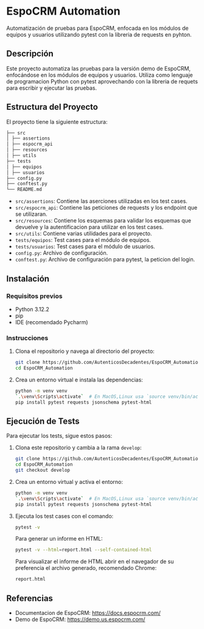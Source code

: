# EspoCRM Automation

Automatización de pruebas para EspoCRM, enfocada en los módulos de equipos y usuarios utilizando
pytest con la libreria de requests en pyhton.

## Descripción

Este proyecto automatiza las pruebas para la versión demo de EspoCRM, enfocándose en los módulos de equipos y usuarios.
Utiliza como lenguaje de programacion Python con pytest aprovechando con la libreria de requets para escribir y ejecutar
las pruebas.

## Estructura del Proyecto

El proyecto tiene la siguiente estructura:

```bash 
├── src
│ ├── assertions
│ ├── espocrm_api
│ ├── resources
│ ├── utils
├── tests
│ ├── equipos
│ ├── usuarios
├── config.py
├── conftest.py
└── README.md
```

- `src/assertions`: Contiene las aserciones utilizadas en los test cases.
- `src/espocrm_api`: Contiene las peticiones de requests y los endpoint que se utilizaran.
- `src/resources`: Contiene los esquemas para validar los esquemas que devuelve y la autentificacion para utilizar en
  los test cases.
- `src/utils`: Contiene varias utilidades para el proyecto.
- `tests/equipos`: Test cases para el módulo de equipos.
- `tests/usuarios`: Test cases para el módulo de usuarios.
- `config.py`: Archivo de configuración.
- `conftest.py`: Archivo de configuración para pytest, la peticion del login.

## Instalación

### Requisitos previos

- Python 3.12.2
- pip
- IDE (recomendado Pycharm)

### Instrucciones

1. Clona el repositorio y navega al directorio del proyecto:

    ```bash
    git clone https://github.com/AutenticosDecadentes/EspoCRM_Automation.git
    cd EspoCRM_Automation
    ```

2. Crea un entorno virtual e instala las dependencias:

    ```bash
    python -m venv venv
    `.\venv\Scripts\activate`  # En MacOS,Linux usa `source venv/bin/activate`
    pip install pytest requests jsonschema pytest-html
    ```

## Ejecución de Tests

Para ejecutar los tests, sigue estos pasos:

1. Clona este repositorio y cambia a la rama `develop`:
    ```bash
    git clone https://github.com/AutenticosDecadentes/EspoCRM_Automation.git
    cd EspoCRM_Automation
    git checkout develop
    ```

2. Crea un entorno virtual y activa el entorno:
    ```bash
    python -m venv venv
    `.\venv\Scripts\activate`  # En MacOS,Linux usa `source venv/bin/activate`
    pip install pytest requests jsonschema pytest-html
    ```

3. Ejecuta los test cases con el comando:
    ```bash
    pytest -v
    ```

   Para generar un informe en HTML:
    ```bash
    pytest -v --html=report.html --self-contained-html
    ```
   Para visualizar el informe de HTML abrir en el navegador de su preferencia el archivo generado, recomendado Chrome:
    ```bash
    report.html
    ```

## Referencias

- Documentacion de EspoCRM: https://docs.espocrm.com/
- Demo de EspoCRM: https://demo.us.espocrm.com/
